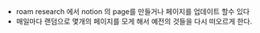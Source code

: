 - roam research 에서 notion 의 page를 만들거나 페이지를 업데이트 할수 있다
- 매일마다 랜덤으로 몇개의 페이지를 모게 해서 예전의 것들을 다시 떠오르게 한다.
